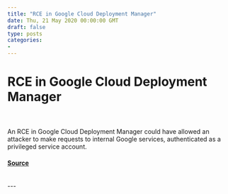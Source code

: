 ```yaml
---
title: "RCE in Google Cloud Deployment Manager"
date: Thu, 21 May 2020 00:00:00 GMT
draft: false
type: posts
categories: 
- 
---
```

# RCE in Google Cloud Deployment Manager

<br/>

<br/>
An RCE in Google Cloud Deployment Manager could have allowed an attacker to make requests to internal Google services, authenticated as a privileged service account.

#### [Source](https://www.cloudvulndb.org/rce-in-cloud-dm)

<br/>
---
